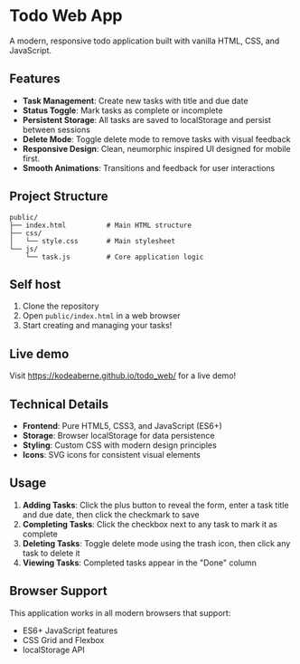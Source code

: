 # Todo Web App

A modern, responsive todo application built with vanilla HTML, CSS, and JavaScript.

## Features

- **Task Management**: Create new tasks with title and due date
- **Status Toggle**: Mark tasks as complete or incomplete
- **Persistent Storage**: All tasks are saved to localStorage and persist between sessions
- **Delete Mode**: Toggle delete mode to remove tasks with visual feedback
- **Responsive Design**: Clean, neumorphic inspired UI designed for mobile first.
- **Smooth Animations**: Transitions and feedback for user interactions

## Project Structure

```
public/
├── index.html          # Main HTML structure
├── css/
│   └── style.css       # Main stylesheet
└── js/
    └── task.js         # Core application logic
```

## Self host

1. Clone the repository
2. Open `public/index.html` in a web browser
3. Start creating and managing your tasks!

## Live demo

Visit <https://kodeaberne.github.io/todo_web/> for a live demo!

## Technical Details

- **Frontend**: Pure HTML5, CSS3, and JavaScript (ES6+)
- **Storage**: Browser localStorage for data persistence
- **Styling**: Custom CSS with modern design principles
- **Icons**: SVG icons for consistent visual elements

## Usage

1. **Adding Tasks**: Click the plus button to reveal the form, enter a task title and due date, then click the checkmark to save
2. **Completing Tasks**: Click the checkbox next to any task to mark it as complete
3. **Deleting Tasks**: Toggle delete mode using the trash icon, then click any task to delete it
4. **Viewing Tasks**: Completed tasks appear in the "Done" column

## Browser Support

This application works in all modern browsers that support:

- ES6+ JavaScript features
- CSS Grid and Flexbox
- localStorage API
